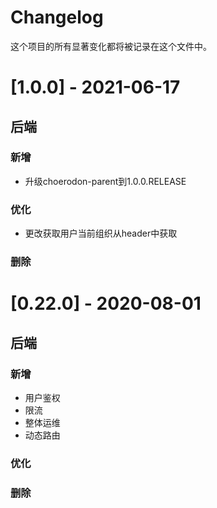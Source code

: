 # Changelog

这个项目的所有显著变化都将被记录在这个文件中。
# [1.0.0] - 2021-06-17

## 后端
### 新增
- 升级choerodon-parent到1.0.0.RELEASE
### 优化
- 更改获取用户当前组织从header中获取

### 删除

# [0.22.0] - 2020-08-01

## 后端
### 新增
- 用户鉴权
- 限流
- 整体运维
- 动态路由
### 优化


### 删除

